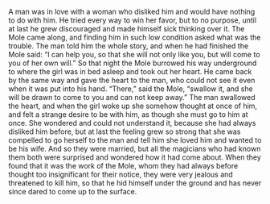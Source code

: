 A man was in love with a woman who disliked him and would have nothing to do with him. He tried every way to win her favor, but to no purpose, until at last he grew discouraged and made himself sick thinking over it. The Mole came along, and finding him in such low condition asked what was the trouble. The man told him the whole story, and when he had finished the Mole said: “I can help you, so that she will not only like you, but will come to you of her own will.” So that night the Mole burrowed his way underground to where the girl was in bed asleep and took out her heart. He came back by the same way and gave the heart to the man, who could not see it even when it was put into his hand. “There,” said the Mole, “swallow it, and she will be drawn to come to you and can not keep away.” The man swallowed the heart, and when the girl woke up she somehow thought at once of him, and felt a strange desire to be with him, as though she must go to him at once. She wondered and could not understand it, because she had always disliked him before, but at last the feeling grew so strong that she was compelled to go herself to the man and tell him she loved him and wanted to be his wife. And so they were married, but all the magicians who had known them both were surprised and wondered how it had come about. When they found that it was the work of the Mole, whom they had always before thought too insignificant for their notice, they were very jealous and threatened to kill him, so that he hid himself under the ground and has never since dared to come up to the surface.
